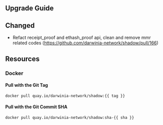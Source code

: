 

## Upgrade Guide

## Changed

- Refact receipt_proof and ethash_proof api, clean and remove mmr related codes (https://github.com/darwinia-network/shadow/pull/166)

## Resources

### Docker

#### Pull with the Git Tag

```docker
docker pull quay.io/darwinia-network/shadow:{{ tag }}
```

#### Pull with the Git Commit SHA

```docker
docker pull quay.io/darwinia-network/shadow:sha-{{ sha }}
```
